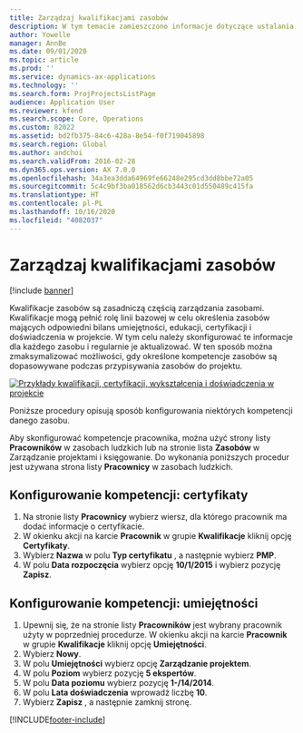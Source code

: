 ```yaml
---
title: Zarządzaj kwalifikacjami zasobów
description: W tym temacie zamieszczono informacje dotyczące ustalania kompetencji dotyczących zasobów projektu.
author: Yowelle
manager: AnnBe
ms.date: 09/01/2020
ms.topic: article
ms.prod: ''
ms.service: dynamics-ax-applications
ms.technology: ''
ms.search.form: ProjProjectsListPage
audience: Application User
ms.reviewer: kfend
ms.search.scope: Core, Operations
ms.custom: 82022
ms.assetid: bd2fb375-84c6-428a-8e54-f0f719045898
ms.search.region: Global
ms.author: andchoi
ms.search.validFrom: 2016-02-28
ms.dyn365.ops.version: AX 7.0.0
ms.openlocfilehash: 34a3ea3dda64969fe66248e295cd3dd8bbe72a05
ms.sourcegitcommit: 5c4c9bf3ba018562d6cb3443c01d550489c415fa
ms.translationtype: HT
ms.contentlocale: pl-PL
ms.lasthandoff: 10/16/2020
ms.locfileid: "4082037"
---
```

# <a name="manage-resource-competencies"></a>Zarządzaj kwalifikacjami zasobów

[!include [banner](../includes/banner.md)]

Kwalifikacje zasobów są zasadniczą częścią zarządzania zasobami. Kwalifikacje mogą pełnić rolę linii bazowej w celu określenia zasobów mających odpowiedni bilans umiejętności, edukacji, certyfikacji i doświadczenia w projekcie. W tym celu należy skonfigurować te informacje dla każdego zasobu i regularnie je aktualizować. W ten sposób można zmaksymalizować możliwości, gdy określone kompetencje zasobów są dopasowywane podczas przypisywania zasobów do projektu.

[![Przykłady kwalifikacji, certyfikacji, wykształcenia i doświadczenia w projekcie](./media/projectresourcing06-1024x383.jpg)](./media/projectresourcing06.jpg)

Poniższe procedury opisują sposób konfigurowania niektórych kompetencji danego zasobu.

Aby skonfigurować kompetencje pracownika, można użyć strony listy **Pracowników** w zasobach ludzkich lub na stronie lista **Zasobów** w Zarządzanie projektami i księgowanie. Do wykonania poniższych procedur jest używana strona listy **Pracownicy** w zasobach ludzkich.

## <a name="set-up-competencies-certificates"></a>Konfigurowanie kompetencji: certyfikaty

1. Na stronie listy **Pracownicy** wybierz wiersz, dla którego pracownik ma dodać informacje o certyfikacie.
2. W okienku akcji na karcie **Pracownik** w grupie **Kwalifikacje** kliknij opcję **Certyfikaty**.
3. Wybierz **Nazwa** w polu **Typ certyfikatu** , a następnie wybierz **PMP**.
4. W polu **Data rozpoczęcia** wybierz opcję **10/1/2015** i wybierz pozycję **Zapisz**.

## <a name="set-up-competencies-skills"></a>Konfigurowanie kompetencji: umiejętności

1. Upewnij się, że na stronie listy **Pracowników** jest wybrany pracownik użyty w poprzedniej procedurze. W okienku akcji na karcie **Pracownik** w grupie **Kwalifikacje** kliknij opcję **Umiejętności**.
2. Wybierz **Nowy**.
3. W polu **Umiejętności** wybierz opcję **Zarządzanie projektem**.
4. W polu **Poziom** wybierz pozycję **5 ekspertów**.
5. W polu **Data poziomu** wybierz pozycję **1-/14/2014**.
6. W polu **Lata doświadczenia** wprowadź liczbę **10**.
7. Wybierz **Zapisz** , a następnie zamknij stronę.


[!INCLUDE[footer-include](../includes/footer-banner.md)]